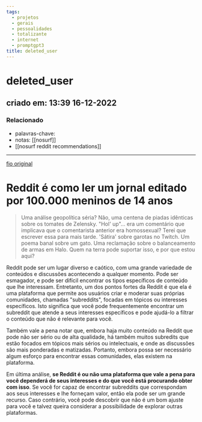 ```yaml
---
tags:
  - projetos
  - gerais
  - pessoalidades
  - totalizante
  - internet
  - promptgpt3
title: deleted_user
---
```

# deleted_user
## criado em: 13:39 16-12-2022

### Relacionado
- palavras-chave: 
- notas: [[nosurf]]
- [[nosurf reddit recommendations]]
---
[fio original](https://www.reddit.com/r/nosurf/comments/tiko9t/reddit_is_like_reading_a_newspaper_edited_by/)

# Reddit é como ler um jornal editado por 100.000 meninos de 14 anos

> Uma análise geopolítica séria? Não, uma centena de piadas idênticas sobre os tomates de Zelensky. "Hol' up"... era um comentário que implicava que o comentarista anterior era homossexual? Terei que escrever essa para mais tarde. 'Sátira' sobre garotas no Twitch. Um poema banal sobre um gato. Uma reclamação sobre o balanceamento de armas em Halo. Quem na terra pode suportar isso, e por que estou aqui?

Reddit pode ser um lugar diverso e caótico, com uma grande variedade de conteúdos e discussões acontecendo a qualquer momento. Pode ser esmagador, e pode ser difícil encontrar os tipos específicos de conteúdo que lhe interessam. Entretanto, um dos pontos fortes da Reddit é que ela é uma plataforma que permite aos usuários criar e moderar suas próprias comunidades, chamadas "subreddits", focadas em tópicos ou interesses específicos. Isto significa que você pode frequentemente encontrar um subreddit que atende a seus interesses específicos e pode ajudá-lo a filtrar o conteúdo que não é relevante para você.

Também vale a pena notar que, embora haja muito conteúdo na Reddit que pode não ser sério ou de alta qualidade, há também muitos subredits que estão focados em tópicos mais sérios ou intelectuais, e onde as discussões são mais ponderadas e matizadas. Portanto, embora possa ser necessário algum esforço para encontrar essas comunidades, elas existem na plataforma.

Em última análise, **se Reddit é ou não uma plataforma que vale a pena para você dependerá de seus interesses e do que você está procurando obter com isso**. Se você for capaz de encontrar subreddits que correspondam aos seus interesses e lhe forneçam valor, então ela pode ser um grande recurso. Caso contrário, você pode descobrir que não é um bom ajuste para você e talvez queira considerar a possibilidade de explorar outras plataformas.
